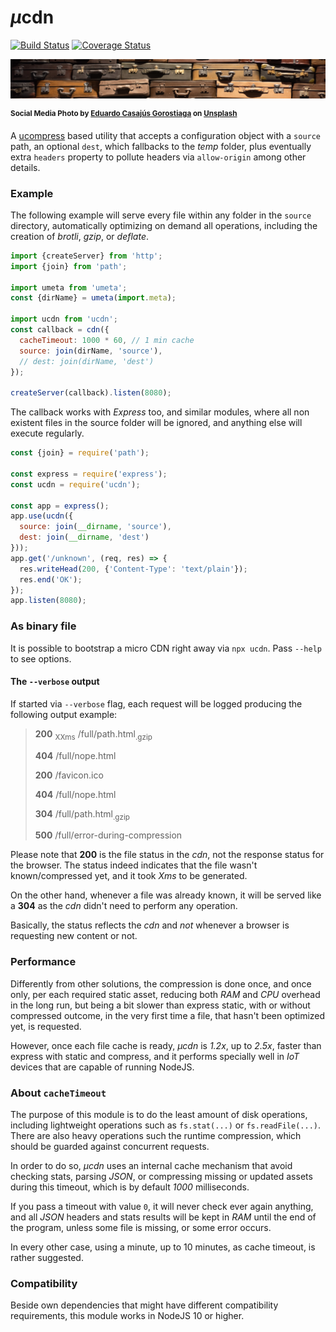 # <em>µ</em>cdn

[![Build Status](https://travis-ci.com/WebReflection/ucdn.svg?branch=master)](https://travis-ci.com/WebReflection/ucdn) [![Coverage Status](https://coveralls.io/repos/github/WebReflection/ucdn/badge.svg?branch=master)](https://coveralls.io/github/WebReflection/ucdn?branch=master)

![delivering packages](./test/ucdn.jpg)

<sup>**Social Media Photo by [Eduardo Casajús Gorostiaga](https://unsplash.com/@eduardo_cg) on [Unsplash](https://unsplash.com/)**</sup>

A [ucompress](https://github.com/WebReflection/ucompress#readme) based utility that accepts a configuration object with a `source` path, an optional `dest`, which fallbacks to the _temp_ folder, plus eventually extra `headers` property to pollute headers via `allow-origin` among other details.


### Example

The following example will serve every file within any folder in the `source` directory, automatically optimizing on demand all operations, including the creation of _brotli_, _gzip_, or _deflate_.

```js
import {createServer} from 'http';
import {join} from 'path';

import umeta from 'umeta';
const {dirName} = umeta(import.meta);

import ucdn from 'ucdn';
const callback = cdn({
  cacheTimeout: 1000 * 60, // 1 min cache
  source: join(dirName, 'source'),
  // dest: join(dirName, 'dest')
});

createServer(callback).listen(8080);
```

The callback works with _Express_ too, and similar modules, where all non existent files in the source folder will be ignored, and anything else will execute regularly.

```js
const {join} = require('path');

const express = require('express');
const ucdn = require('ucdn');

const app = express();
app.use(ucdn({
  source: join(__dirname, 'source'),
  dest: join(__dirname, 'dest')
}));
app.get('/unknown', (req, res) => {
  res.writeHead(200, {'Content-Type': 'text/plain'});
  res.end('OK');
});
app.listen(8080);

```



### As binary file

It is possible to bootstrap a micro CDN right away via `npx ucdn`. Pass `--help` to see options.

#### The `--verbose` output

If started via `--verbose` flag, each request will be logged producing the following output example:

> **200** <sub>XXms</sub> /full/path.html<sub>.gzip</sup>
>
> **404** /full/nope.html
>
> **200** /favicon.ico
>
> **404** /full/nope.html
>
> **304** /full/path.html<sub>.gzip</sup>
>
> **500** /full/error-during-compression

Please note that **200** is the file status in the *cdn*, not the response status for the browser. The status indeed indicates that the file wasn't known/compressed yet, and it took *Xms* to be generated.

On the other hand, whenever a file was already known, it will be served like a **304** as the *cdn* didn't need to perform any operation.

Basically, the status reflects the *cdn* and *not* whenever a browser is requesting new content or not.


### Performance

Differently from other solutions, the compression is done once, and once only, per each required static asset, reducing both _RAM_ and _CPU_ overhead in the long run, but being a bit slower than express static, with or without compressed outcome, in the very first time a file, that hasn't been optimized yet, is requested.

However, once each file cache is ready, _µcdn_ is _1.2x_, up to _2.5x_, faster than express with static and compress, and it performs specially well in _IoT_ devices that are capable of running NodeJS.



### About `cacheTimeout`

The purpose of this module is to do the least amount of disk operations, including lightweight operations such as `fs.stat(...)` or `fs.readFile(...)`.
There are also heavy operations such the runtime compression, which should be guarded against concurrent requests.

In order to do so, _µcdn_ uses an internal cache mechanism that avoid checking stats, parsing _JSON_, or compressing missing or updated assets during this timeout, which is by default _1000_ milliseconds.

If you pass a timeout with value `0`, it will never check ever again anything, and all _JSON_ headers and stats results will be kept in _RAM_ until the end of the program, unless some file is missing, or some error occurs.

In every other case, using a minute, up to 10 minutes, as cache timeout, is rather suggested.



### Compatibility

Beside own dependencies that might have different compatibility requirements, this module works in NodeJS 10 or higher.
